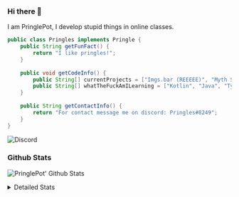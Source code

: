 ### Hi there 👋

I am PringlePot, I develop stupid things in online classes. 

```java
public class Pringles implements Pringle {
    public String getFunFact() {
        return "I like pringles!";
    }
    
    public void getCodeInfo() {
        public String[] currentProjects = ["Imgs.bar (REEEEE)", "Myth Sniper (Dead)"];
        public String[] whatTheFuckAmILearning = ["Kotlin", "Java", "Typescript", "NextJS"];
    }
    
    public String getContactInfo() {
        return "For contact message me on discord: Pringles#8249";
    }
}
```
![Discord](https://discord.c99.nl/widget/theme-1/226911291636318208.png)


### Github Stats
![PringlePot' Github Stats](https://github-readme-stats.vercel.app/api?username=PringlePot&show_icons=true&theme=dark)

<details>
  <summary>Detailed Stats</summary>
    
<!--START_SECTION:waka-->
![Lines of code](https://img.shields.io/badge/From%20Hello%20World%20I%27ve%20Written-94098%20lines%20of%20code-blue)

**🐱 My Github Data** 

> 🏆 329 Contributions in the Year 2021
 > 
> 📦 86.2 kB Used in Github's Storage 
 > 
> 💼 Opted to Hire
 > 
> 📜 7 Public Repositories 
 > 
> 🔑 9 Private Repositories  
 > 
**I'm an Early 🐤** 

```text
🌞 Morning    63 commits     █████░░░░░░░░░░░░░░░░░░░░   22.83% 
🌆 Daytime    110 commits    ██████████░░░░░░░░░░░░░░░   39.86% 
🌃 Evening    103 commits    █████████░░░░░░░░░░░░░░░░   37.32% 
🌙 Night      0 commits      ░░░░░░░░░░░░░░░░░░░░░░░░░   0.0%

```
📅 **I'm Most Productive on Sunday** 

```text
Monday       54 commits     █████░░░░░░░░░░░░░░░░░░░░   19.57% 
Tuesday      8 commits      ░░░░░░░░░░░░░░░░░░░░░░░░░   2.9% 
Wednesday    34 commits     ███░░░░░░░░░░░░░░░░░░░░░░   12.32% 
Thursday     46 commits     ████░░░░░░░░░░░░░░░░░░░░░   16.67% 
Friday       25 commits     ██░░░░░░░░░░░░░░░░░░░░░░░   9.06% 
Saturday     43 commits     ████░░░░░░░░░░░░░░░░░░░░░   15.58% 
Sunday       66 commits     ██████░░░░░░░░░░░░░░░░░░░   23.91%

```


📊 **This Week I Spent My Time On** 

```text
💬 Programming Languages: 
TypeScript               33 mins             ███████████░░░░░░░░░░░░░░   44.88% 
JavaScript               26 mins             ████████░░░░░░░░░░░░░░░░░   35.33% 
JSON                     7 mins              ██░░░░░░░░░░░░░░░░░░░░░░░   9.58% 
Git Config               6 mins              ██░░░░░░░░░░░░░░░░░░░░░░░   8.37% 
Markdown                 0 secs              ░░░░░░░░░░░░░░░░░░░░░░░░░   1.31%

🔥 Editors: 
IntelliJ                 1 hr 15 mins        █████████████████████████   100.0%

```

**I Mostly Code in Java** 

```text
Java                     5 repos             ████████████░░░░░░░░░░░░░   50.0% 
Python                   1 repo              ██░░░░░░░░░░░░░░░░░░░░░░░   10.0% 
Kotlin                   1 repo              ██░░░░░░░░░░░░░░░░░░░░░░░   10.0% 
CSS                      1 repo              ██░░░░░░░░░░░░░░░░░░░░░░░   10.0% 
JavaScript               1 repo              ██░░░░░░░░░░░░░░░░░░░░░░░   10.0%

```



 Last Updated on 20/06/2021
<!--END_SECTION:waka-->
</details>
